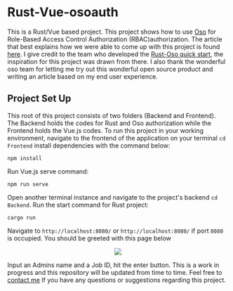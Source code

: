 # Rust-Vue-osoauth

This is a Rust/Vue based project. This project shows how to use [Oso](osohq.com) for Role-Based Access Control Authorization (RBAC)authorization. The article that best explains how we were able to come up with this project is found [here](https://hannydevelop.hashnode.dev/role-based-access-control-with-oso-rust-and-vuejs-ckiy2x3mq0u7e33s16g30hp7i). I give credit to the team who developed the [Rust-Oso quick start](https://github.com/osohq/oso-rust-quickstart), the inspiration for this project was drawn from there. I also thank the wonderful oso team for letting me try out this wonderful open source product and writing an article based on my end user experience.

## Project Set Up

This root of this project consists of two folders (Backend and Frontend). The Backend holds the codes for Rust and Oso authorization while the Frontend holds the Vue.js codes. To run this project in your working environment, navigate to the frontend of the application on your terminal `cd Frontend` install dependencies with the command below:

```
npm install
```

Run Vue.js serve command:

```
npm run serve
```

Open another terminal instance and navigate to the project's backend `cd Backend`. Run the start command for Rust project:

```
cargo run
```

Navigate to `http://localhost:8080/` or `http://localhost:8080/` if port `8080` is occupied. You should be greeted with this page below

<div align="center">
<img src="https://i.ibb.co/KDRzFkJ/2.png">
</div>

Input an Admins name and a Job ID, hit the enter button. This is a work in progress and this repository will be updated from time to time. Feel free to [contact me](https://twitter.com/hannydevelop?lang=en) If you have any questions or suggestions regarding this project.
